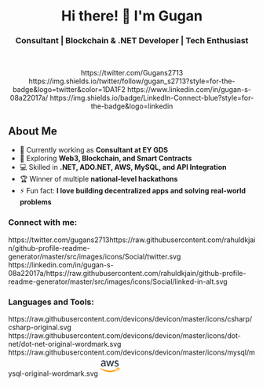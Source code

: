 <h1 align="center">Hi there! 👋 I'm Gugan</h1>
<h3 align="center">Consultant | Blockchain & .NET Developer | Tech Enthusiast</h3>

<p align="center">
  <img srckomarev.com/ghpvc/?username=kokkigugan&label=Profile%20views&color=0e75b6&style=flat
</p>

<p align="center">
  https://twitter.com/Gugans2713
    https://img.shields.io/twitter/follow/gugan_s2713?style=for-the-badge&logo=twitter&color=1DA1F2
  </a>
  https://www.linkedin.com/in/gugan-s-08a22017a/
    https://img.shields.io/badge/LinkedIn-Connect-blue?style=for-the-badge&logo=linkedin
  </a>
</p>

<h2>About Me</h2>

- 🔭 Currently working as **Consultant at EY GDS**
- 🌱 Exploring **Web3, Blockchain, and Smart Contracts**
- 💻 Skilled in **.NET, ADO.NET, AWS, MySQL, and API Integration**
- 🏆 Winner of multiple **national-level hackathons**
- ⚡ Fun fact: **I love building decentralized apps and solving real-world problems**

<h3 align="left">Connect with me:</h3>
<p align="left">
https://twitter.com/gugans2713https://raw.githubusercontent.com/rahuldkjain/github-profile-readme-generator/master/src/images/icons/Social/twitter.svg</a>
https://linkedin.com/in/gugan-s-08a22017a/https://raw.githubusercontent.com/rahuldkjain/github-profile-readme-generator/master/src/images/icons/Social/linked-in-alt.svg</a>
</p>

<h3 align="left">Languages and Tools:</h3>
<p align="left">
https://raw.githubusercontent.com/devicons/devicon/master/icons/csharp/csharp-original.svg
https://raw.githubusercontent.com/devicons/devicon/master/icons/dot-net/dot-net-original-wordmark.svg
https://raw.githubusercontent.com/devicons/devicon/master/icons/mysql/mysql-original-wordmark.svg
<img src="https://raw.githubusercontent.com/devicons/devicon/master/icons/amazonwebservices/amazonwebservices-original-wordmark.svg" alt="AWS" width="40" height="com/devicons/devicon/master/icons/javascript/javascript-original.svg" alt="JavaScript" width="40icons/devicon/master/icons/react/react-original-wordmark.svg
<img src="https://raw.githubusercontent.com/devicons/devicon/master/icons/nodejs/nodejs-original-wordmark.svg" alt="Nodets</h2>
<p align="center">
  <img src="https://github-readme-st.app/api?username=kokkigugan&show_icons=true&theme=dark
</p>
